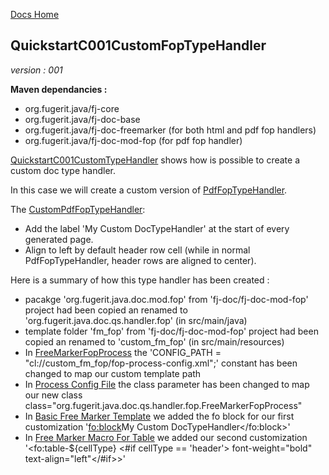 [Docs Home](../../index.md)

## QuickstartC001CustomFopTypeHandler

*version : 001*

**Maven dependancies :**
* org.fugerit.java/fj-core
* org.fugerit.java/fj-doc-base
* org.fugerit.java/fj-doc-freemarker	(for both html and pdf fop handlers)
* org.fugerit.java/fj-doc-mod-fop	(for pdf fop handler)

[QuickstartC001CustomTypeHandler](../../fj-doc-quickstart-c-advanced/src/test/java/test/org/fugerit/java/doc/qs/QuickstartC001CustomTypeHandler.java) shows how is possible to create a custom doc type handler.

In this case we will create a custom version of [PdfFopTypeHandler](https://venusdocs.fugerit.org/fj-doc-mod-fop/src/main/java/org/fugerit/java/doc/mod/fop/PdfFopTypeHandler.java).

The [CustomPdfFopTypeHandler](../../fj-doc-quickstart-c-advanced/src/main/java/org/fugerit/java/doc/qs/handler/fop/CustomPdfFopTypeHandler.java):
* Add the label 'My Custom DocTypeHandler' at the start of every generated page.
* Align to left by default header row cell (while in normal PdfFopTypeHandler, header rows are aligned to center).

Here is a summary of how this type handler has been created : 
* pacakge 'org.fugerit.java.doc.mod.fop' from 'fj-doc/fj-doc-mod-fop' project had been copied an renamed to 'org.fugerit.java.doc.qs.handler.fop' (in src/main/java)
* template folder 'fm_fop' from 'fj-doc/fj-doc-mod-fop' project had been copied an renamed to 'custom_fm_fop' (in src/main/resources)
* In [FreeMarkerFopProcess](../../fj-doc-quickstart-c-advanced/src/main/java/org/fugerit/java/doc/qs/handler/fop/FreeMarkerFopProcess.java) the 'CONFIG_PATH = "cl://custom_fm_fop/fop-process-config.xml";' constant has been changed to map our custom template path
* In [Process Config File](../..//fj-doc-quickstart-c-advanced/src/main/resources/custom_fm_fop/fop-process-config.xml) the class parameter has been changed to map our new class class="org.fugerit.java.doc.qs.handler.fop.FreeMarkerFopProcess"
* In [Basic Free Marker Template](../../fj-doc-quickstart-c-advanced/src/main/resources/custom_fm_fop/template/fop_doc.ftl) we added the fo block for our first customization '<fo:block>My Custom DocTypeHandler</fo:block><!-- customization 1 -->'
* In [Free Marker Macro For Table](../..//fj-doc-quickstart-c-advanced/src/main/resources/custom_fm_fop/template/macro/doc_element.ftl) we added our second customization '<fo:table-${cellType} <#if cellType == 'header'> font-weight="bold" text-align="left"</#if>><!-- customization 2 -->'